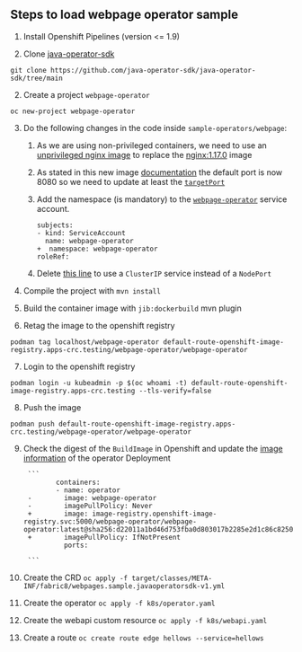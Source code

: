 ## Steps to load webpage operator sample

1. Install Openshift Pipelines (version <= 1.9)

1.  Clone [java-operator-sdk](https://github.com/java-operator-sdk/java-operator-sdk/tree/main)

`git clone https://github.com/java-operator-sdk/java-operator-sdk/tree/main`

2. Create a project `webpage-operator`

`oc new-project webpage-operator`

3. Do the following changes in the code inside `sample-operators/webpage`:

    1. As we are using non-privileged containers, we need to use an [unprivileged nginx image](https://hub.docker.com/layers/nginxinc/nginx-unprivileged/1.17.9/images/sha256-913ce106a784ca6488e71a4c1aa9f75aca8dde1a0664d754e08358a7041a0217?context=explore) to replace the [nginx:1.17.0](https://github.com/java-operator-sdk/java-operator-sdk/blob/b6b457564059830a8d3feb73af74f21fb765f2ad/sample-operators/webpage/src/main/resources/io/javaoperatorsdk/operator/sample/deployment.yaml#L17-L17) image

    2. As stated in this new image [documentation](https://hub.docker.com/r/nginxinc/nginx-unprivileged) the default port is now 8080 so we need to update at least the [`targetPort`](https://github.com/java-operator-sdk/java-operator-sdk/blob/b6b457564059830a8d3feb73af74f21fb765f2ad/sample-operators/webpage/src/main/resources/io/javaoperatorsdk/operator/sample/service.yaml#L10-L11)

    3. Add the namespace (is mandatory) to the [`webpage-operator`](https://github.com/java-operator-sdk/java-operator-sdk/blob/b6b457564059830a8d3feb73af74f21fb765f2ad/sample-operators/webpage/k8s/operator.yaml#L60-L60) service account. 
		 ```
		 subjects:
		- kind: ServiceAccount
		   name: webpage-operator
		+  namespace: webpage-operator
		 roleRef:
		```
    4. Delete [this line](https://github.com/java-operator-sdk/java-operator-sdk/blob/b6b457564059830a8d3feb73af74f21fb765f2ad/sample-operators/webpage/src/main/resources/io/javaoperatorsdk/operator/sample/service.yaml#L12-L12) to use a `ClusterIP` service instead of a `NodePort`

4. Compile the project with `mvn install`
5. Build the container image with `jib:dockerbuild` mvn plugin
6. Retag the image to the openshift registry

`podman tag localhost/webpage-operator default-route-openshift-image-registry.apps-crc.testing/webpage-operator/webpage-operator`

7. Login to the openshift registry

`podman login -u kubeadmin -p $(oc whoami -t) default-route-openshift-image-registry.apps-crc.testing --tls-verify=false`

8. Push the image

`podman push default-route-openshift-image-registry.apps-crc.testing/webpage-operator/webpage-operator`

9. Check the digest of the `BuildImage` in Openshift and update the [image information](https://github.com/java-operator-sdk/java-operator-sdk/blob/b6b457564059830a8d3feb73af74f21fb765f2ad/sample-operators/webpage/k8s/operator.yaml#L32-L32) of the operator Deployment 

		```
		       containers:
		       - name: operator
		-        image: webpage-operator
		-        imagePullPolicy: Never
		+        image: image-registry.openshift-image-registry.svc:5000/webpage-operator/webpage-operator:latest@sha256:d22011a1bd46d753fba0d803017b2285e2d1c86c8250742b0f6c147f0c0819d7
		+        imagePullPolicy: IfNotPresent
		         ports:
		
		```

10. Create the CRD
`oc apply -f target/classes/META-INF/fabric8/webpages.sample.javaoperatorsdk-v1.yml`
11. Create the operator
`oc apply -f k8s/operator.yaml`
12. Create the webapi custom resource
`oc apply -f k8s/webapi.yaml`
13. Create a route
`oc create route edge hellows --service=hellows`